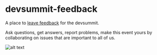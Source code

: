 # devsummit-feedback
A place to [leave feedback](https://github.com/Esri/devsummit-feedback/issues) for the devsummit.

Ask questions, get answers, report problems, make this event yours by collaborating on issues that are important to all of us.

![alt text](https://pbs.twimg.com/profile_images/513091223930671104/NXIDZ3tJ_400x400.jpeg)
